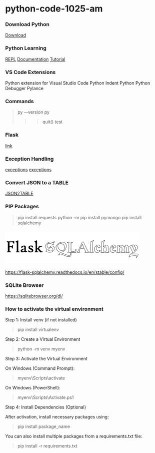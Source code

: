 # python-code-1025-am

### Download Python
[Download](https://www.python.org/downloads/)

### Python Learning
[REPL](https://realpython.com/python-repl/)
[Documentation](https://docs.python.org/3.12/index.html)
[Tutorial](https://docs.python.org/3.12/tutorial/index.html)


### VS Code Extensions
Python extension for Visual Studio Code
Python Indent
Python
Python Debugger
Pylance


### Commands
> py --version
> py
>
> > > quit()
> > > test

### Flask
[link](https://flask.palletsprojects.com/en/stable/)


### Exception Handling 
[exceptions](https://docs.python.org/3/tutorial/errors.html#exception-chaining)
[exceptions](https://www.geeksforgeeks.org/built-exceptions-python/)


### Convert JSON to a TABLE
[JSON2TABLE](https://jsontotable.org/)

### PIP Packages
>pip install requests
>python -m pip install pymongo
>pip install sqlalchemy


### ![](/Assets/flask-sqlalchemy-title.webp)
https://flask-sqlalchemy.readthedocs.io/en/stable/config/

### SQLite Browser
https://sqlitebrowser.org/dl/

### How to activate the virtual environment 

Step 1: Install venv (if not installed)
>pip install virtualenv

Step 2: Create a Virtual Environment
>python -m venv myenv

Step 3: Activate the Virtual Environment

On Windows (Command Prompt):
>myenv\Scripts\activate 

On Windows (PowerShell):
>myenv\Scripts\Activate.ps1

Step 4: Install Dependencies (Optional)

After activation, install necessary packages using:
>pip install package_name

You can also install multiple packages from a requirements.txt file:
>pip install -r requirements.txt